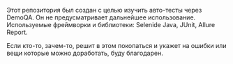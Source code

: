 Этот репозитория был создан с целью изучить авто-тесты через DemoQA. Он не предусматривает дальнейшее использование. Используемые фреймворки и библиотеки: Selenide Java, JUnit, Allure Report.

Если кто-то, зачем-то, решит в этом покопаться и укажет на ошибки или вещи которые можно доработать, буду благодарен.
